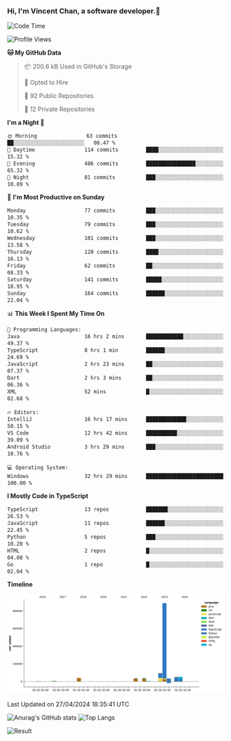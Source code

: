 ### Hi, I'm Vincent Chan, a software developer.👋

<!--
**hkvincent/hkvincent** is a ✨ _special_ ✨ repository because its `README.md` (this file) appears on your GitHub profile.

Here are some ideas to get you started:

- 🔭 I’m currently working on ...
- 🌱 I’m currently learning ...
- 👯 I’m looking to collaborate on ...
- 🤔 I’m looking for help with ...
- 💬 Ask me about ...
- 📫 How to reach me: ...
- 😄 Pronouns: ...
- ⚡ Fun fact: ...
-->
<!--START_SECTION:waka-->
![Code Time](http://img.shields.io/badge/Code%20Time-1%2C081%20hrs%2036%20mins-blue)

![Profile Views](http://img.shields.io/badge/Profile%20Views-1-blue)

**🐱 My GitHub Data** 

> 📦 200.6 kB Used in GitHub's Storage 
 > 
> 💼 Opted to Hire
 > 
> 📜 92 Public Repositories 
 > 
> 🔑 12 Private Repositories 
 > 
**I'm a Night 🦉** 

```text
🌞 Morning                63 commits          ██░░░░░░░░░░░░░░░░░░░░░░░   08.47 % 
🌆 Daytime                114 commits         ████░░░░░░░░░░░░░░░░░░░░░   15.32 % 
🌃 Evening                486 commits         ████████████████░░░░░░░░░   65.32 % 
🌙 Night                  81 commits          ███░░░░░░░░░░░░░░░░░░░░░░   10.89 % 
```
📅 **I'm Most Productive on Sunday** 

```text
Monday                   77 commits          ███░░░░░░░░░░░░░░░░░░░░░░   10.35 % 
Tuesday                  79 commits          ███░░░░░░░░░░░░░░░░░░░░░░   10.62 % 
Wednesday                101 commits         ███░░░░░░░░░░░░░░░░░░░░░░   13.58 % 
Thursday                 120 commits         ████░░░░░░░░░░░░░░░░░░░░░   16.13 % 
Friday                   62 commits          ██░░░░░░░░░░░░░░░░░░░░░░░   08.33 % 
Saturday                 141 commits         █████░░░░░░░░░░░░░░░░░░░░   18.95 % 
Sunday                   164 commits         ██████░░░░░░░░░░░░░░░░░░░   22.04 % 
```


📊 **This Week I Spent My Time On** 

```text
💬 Programming Languages: 
Java                     16 hrs 2 mins       ████████████░░░░░░░░░░░░░   49.37 % 
TypeScript               8 hrs 1 min         ██████░░░░░░░░░░░░░░░░░░░   24.69 % 
JavaScript               2 hrs 23 mins       ██░░░░░░░░░░░░░░░░░░░░░░░   07.37 % 
Dart                     2 hrs 3 mins        ██░░░░░░░░░░░░░░░░░░░░░░░   06.36 % 
XML                      52 mins             █░░░░░░░░░░░░░░░░░░░░░░░░   02.68 % 

🔥 Editors: 
IntelliJ                 16 hrs 17 mins      █████████████░░░░░░░░░░░░   50.15 % 
VS Code                  12 hrs 42 mins      ██████████░░░░░░░░░░░░░░░   39.09 % 
Android Studio           3 hrs 29 mins       ███░░░░░░░░░░░░░░░░░░░░░░   10.76 % 

💻 Operating System: 
Windows                  32 hrs 29 mins      █████████████████████████   100.00 % 
```

**I Mostly Code in TypeScript** 

```text
TypeScript               13 repos            ███████░░░░░░░░░░░░░░░░░░   26.53 % 
JavaScript               11 repos            ██████░░░░░░░░░░░░░░░░░░░   22.45 % 
Python                   5 repos             ███░░░░░░░░░░░░░░░░░░░░░░   10.20 % 
HTML                     2 repos             █░░░░░░░░░░░░░░░░░░░░░░░░   04.08 % 
Go                       1 repo              █░░░░░░░░░░░░░░░░░░░░░░░░   02.04 % 
```



**Timeline**

![Lines of Code chart](https://raw.githubusercontent.com/hkvincent/hkvincent/main/assets/bar_graph.png)


 Last Updated on 27/04/2024 18:35:41 UTC
<!--END_SECTION:waka-->
![Anurag's GitHub stats](https://github-readme-stats.vercel.app/api?username=hkvincent&rank_icon=github&hide=contribs,prs)
![Top Langs](https://github-readme-stats.vercel.app/api/top-langs/?username=hkvincent&layout=compact)

![Result](https://image-keeper.vincentchan.workers.dev/file/eff033ac20714fe72c62b.png)
